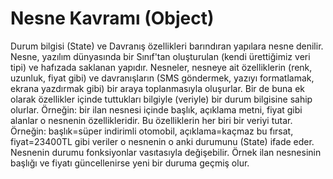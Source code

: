 # Nesne Kavramı (Object)

Durum bilgisi (State) ve Davranış özellikleri barındıran yapılara nesne denilir. Nesne, yazılım dünyasında bir Sınıf&#39;tan oluşturulan (kendi ürettiğimiz veri tipi) ve hafızada saklanan yapıdır. Nesneler, nesneye ait özelliklerin (renk, uzunluk, fiyat gibi) ve davranışların (SMS göndermek, yazıyı formatlamak, ekrana yazdırmak gibi) bir araya toplanmasıyla oluşurlar. Bir de buna ek olarak özellikler içinde tuttukları bilgiyle (veriyle) bir durum bilgisine sahip olurlar. Örneğin: bir ilan nesnesi içinde başlık, açıklama metni, fiyat gibi alanlar o nesnenin özellikleridir. Bu özelliklerin her biri bir veriyi tutar. Örneğin: başlık=süper indirimli otomobil, açıklama=kaçmaz bu fırsat, fiyat=23400TL gibi veriler o nesnenin o anki durumunu (State) ifade eder. Nesnenin durumu fonksiyonlar vasıtasıyla değişebilir. Örnek ilan nesnesinin başlığı ve fiyatı güncellenirse yeni bir duruma geçmiş olur.
